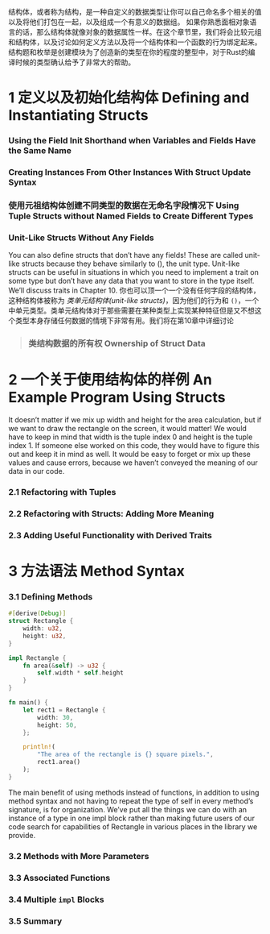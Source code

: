 结构体，或者称为结构，是一种自定义的数据类型让你可以自己命名多个相关的值以及将他们打包在一起，以及组成一个有意义的数据组。
如果你熟悉面相对象语言的话，那么结构体就像对象的数据属性一样。在这个章节里，我们将会比较元组和结构体，以及讨论如何定义方法以及将一个结构体和一个函数的行为绑定起来。
结构题和枚举是创建模块为了创造新的类型在你的程度的整型中，对于Rust的编译时候的类型确认给予了非常大的帮助。

# 1 定义以及初始化结构体 Defining and Instantiating Structs


### Using the Field Init Shorthand when Variables and Fields Have the Same Name


### Creating Instances From Other Instances With Struct Update Syntax

### 使用元祖结构体创建不同类型的数据在无命名字段情况下 Using Tuple Structs without Named Fields to Create Different Types


### Unit-Like Structs Without Any Fields

You can also define structs that don’t have any fields! These are called unit-like structs because they behave similarly to (), the unit type. Unit-like structs can be useful in situations in which you need to implement a trait on some type but don’t have any data that you want to store in the type itself. We’ll discuss traits in Chapter 10.
你也可以顶一个一个没有任何字段的结构体，这种结构体被称为 *类单元结构体(unit-like structs)*，因为他们的行为和 `()`，一个中单元类型。类单元结构体对于那些需要在某种类型上实现某种特征但是又不想这个类型本身存储任何数据的情境下非常有用。我们将在第10章中详细讨论

> ### 类结构数据的所有权 Ownership of Struct Data
> 
> 

# 2 一个关于使用结构体的样例 An Example Program Using Structs

It doesn’t matter if we mix up width and height for the area calculation, but if we want to draw the rectangle on the screen, it would matter! We would have to keep in mind that width is the tuple index 0 and height is the tuple index 1. If someone else worked on this code, they would have to figure this out and keep it in mind as well. It would be easy to forget or mix up these values and cause errors, because we haven’t conveyed the meaning of our data in our code.

### 2.1 Refactoring with Tuples

### 2.2 Refactoring with Structs: Adding More Meaning

### 2.3 Adding Useful Functionality with Derived Traits



# 3 方法语法 Method Syntax


### 3.1 Defining Methods

```rust
#[derive(Debug)]
struct Rectangle {
    width: u32,
    height: u32,
}

impl Rectangle {
    fn area(&self) -> u32 {
        self.width * self.height
    }
}

fn main() {
    let rect1 = Rectangle {
        width: 30,
        height: 50,
    };

    println!(
        "The area of the rectangle is {} square pixels.",
        rect1.area()
    );
}
```

The main benefit of using methods instead of functions, in addition to using method syntax and not having to repeat the type of self in every method’s signature, is for organization. We’ve put all the things we can do with an instance of a type in one impl block rather than making future users of our code search for capabilities of Rectangle in various places in the library we provide.


### 3.2 Methods with More Parameters
### 3.3 Associated Functions
### 3.4 Multiple `impl` Blocks
### 3.5 Summary

















